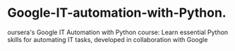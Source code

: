 # Google-IT-automation-with-Python.
oursera's Google IT Automation with Python course: Learn essential Python skills for automating IT tasks, developed in collaboration with Google
